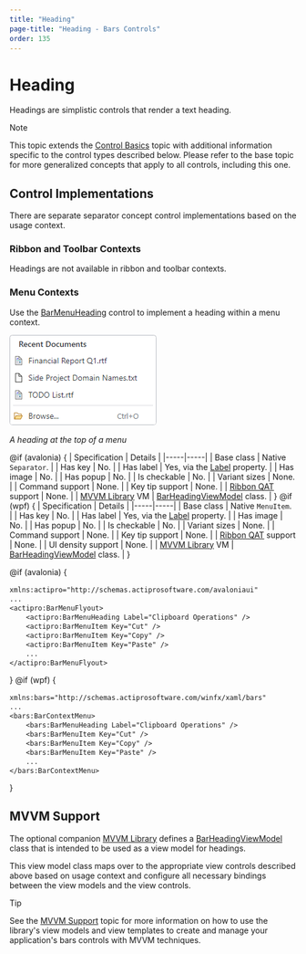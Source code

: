 ```yaml
---
title: "Heading"
page-title: "Heading - Bars Controls"
order: 135
---
```

# Heading

Headings are simplistic controls that render a text heading.

> [!NOTE]
> This topic extends the [Control Basics](control-basics.md) topic with additional information specific to the control types described below.  Please refer to the base topic for more generalized concepts that apply to all controls, including this one.

## Control Implementations

There are separate separator concept control implementations based on the usage context.

### Ribbon and Toolbar Contexts

Headings are not available in ribbon and toolbar contexts.

### Menu Contexts

Use the [BarMenuHeading](xref:@ActiproUIRoot.Controls.Bars.BarMenuHeading) control to implement a heading within a menu context.

![Screenshot](../images/menu-with-heading.png)

*A heading at the top of a menu*

@if (avalonia) {
| Specification | Details |
|-----|-----|
| Base class | Native `Separator`. |
| Has key | No. |
| Has label | Yes, via the [Label](xref:@ActiproUIRoot.Controls.Bars.BarMenuHeading.Label) property. |
| Has image | No. |
| Has popup | No. |
| Is checkable | No. |
| Variant sizes | None. |
| Command support | None. |
| Key tip support | None. |
| [Ribbon QAT](../ribbon-features/quick-access-toolbar.md) support | None. |
| [MVVM Library](../mvvm-support.md) VM | [BarHeadingViewModel](xref:@ActiproUIRoot.Controls.Bars.Mvvm.BarHeadingViewModel) class. |
}
@if (wpf) {
| Specification | Details |
|-----|-----|
| Base class | Native `MenuItem`. |
| Has key | No. |
| Has label | Yes, via the [Label](xref:@ActiproUIRoot.Controls.Bars.BarMenuHeading.Label) property. |
| Has image | No. |
| Has popup | No. |
| Is checkable | No. |
| Variant sizes | None. |
| Command support | None. |
| Key tip support | None. |
| [Ribbon QAT](../ribbon-features/quick-access-toolbar.md) support | None. |
| UI density support | None. |
| [MVVM Library](../mvvm-support.md) VM | [BarHeadingViewModel](xref:@ActiproUIRoot.Controls.Bars.Mvvm.BarHeadingViewModel) class. |
}

@if (avalonia) {
```xaml
xmlns:actipro="http://schemas.actiprosoftware.com/avaloniaui"
...
<actipro:BarMenuFlyout>
	<actipro:BarMenuHeading Label="Clipboard Operations" />
	<actipro:BarMenuItem Key="Cut" />
	<actipro:BarMenuItem Key="Copy" />
	<actipro:BarMenuItem Key="Paste" />
	...
</actipro:BarMenuFlyout>
```
}
@if (wpf) {
```xaml
xmlns:bars="http://schemas.actiprosoftware.com/winfx/xaml/bars"
...
<bars:BarContextMenu>
	<bars:BarMenuHeading Label="Clipboard Operations" />
	<bars:BarMenuItem Key="Cut" />
	<bars:BarMenuItem Key="Copy" />
	<bars:BarMenuItem Key="Paste" />
	...
</bars:BarContextMenu>
```
}

## MVVM Support

The optional companion [MVVM Library](../mvvm-support.md) defines a [BarHeadingViewModel](xref:@ActiproUIRoot.Controls.Bars.Mvvm.BarHeadingViewModel) class that is intended to be used as a view model for headings.

This view model class maps over to the appropriate view controls described above based on usage context and configure all necessary bindings between the view models and the view controls.

> [!TIP]
> See the [MVVM Support](../mvvm-support.md) topic for more information on how to use the library's view models and view templates to create and manage your application's bars controls with MVVM techniques.
